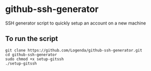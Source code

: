 # github-ssh-generator
SSH generator script to quickly setup an account on a new machine

## To run the script
```
git clone https://github.com/Logenda/github-ssh-generator.git
cd github-ssh-generator
sudo chmod +x setup-gitssh
./setup-gitssh
```
